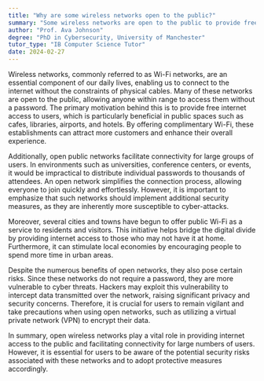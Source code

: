 ```yaml
---
title: "Why are some wireless networks open to the public?"
summary: "Some wireless networks are open to the public to provide free internet access and facilitate connectivity for users."
author: "Prof. Ava Johnson"
degree: "PhD in Cybersecurity, University of Manchester"
tutor_type: "IB Computer Science Tutor"
date: 2024-02-27
---
```


Wireless networks, commonly referred to as Wi-Fi networks, are an essential component of our daily lives, enabling us to connect to the internet without the constraints of physical cables. Many of these networks are open to the public, allowing anyone within range to access them without a password. The primary motivation behind this is to provide free internet access to users, which is particularly beneficial in public spaces such as cafes, libraries, airports, and hotels. By offering complimentary Wi-Fi, these establishments can attract more customers and enhance their overall experience.

Additionally, open public networks facilitate connectivity for large groups of users. In environments such as universities, conference centers, or events, it would be impractical to distribute individual passwords to thousands of attendees. An open network simplifies the connection process, allowing everyone to join quickly and effortlessly. However, it is important to emphasize that such networks should implement additional security measures, as they are inherently more susceptible to cyber-attacks.

Moreover, several cities and towns have begun to offer public Wi-Fi as a service to residents and visitors. This initiative helps bridge the digital divide by providing internet access to those who may not have it at home. Furthermore, it can stimulate local economies by encouraging people to spend more time in urban areas.

Despite the numerous benefits of open networks, they also pose certain risks. Since these networks do not require a password, they are more vulnerable to cyber threats. Hackers may exploit this vulnerability to intercept data transmitted over the network, raising significant privacy and security concerns. Therefore, it is crucial for users to remain vigilant and take precautions when using open networks, such as utilizing a virtual private network (VPN) to encrypt their data.

In summary, open wireless networks play a vital role in providing internet access to the public and facilitating connectivity for large numbers of users. However, it is essential for users to be aware of the potential security risks associated with these networks and to adopt protective measures accordingly.
    